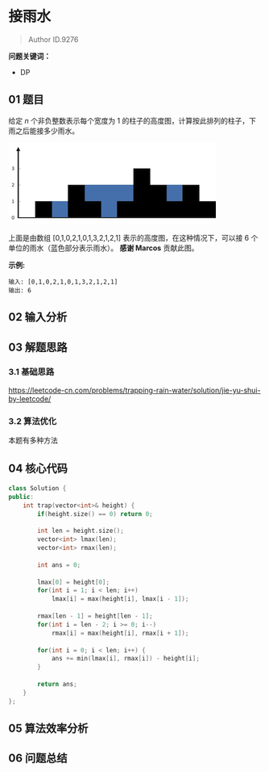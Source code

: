 # 接雨水
> Author ID.9276 

**问题关键词：**

- DP

## 01 题目

给定 *n* 个非负整数表示每个宽度为 1 的柱子的高度图，计算按此排列的柱子，下雨之后能接多少雨水。

![img](接雨水.assets/rainwatertrap.png)

上面是由数组 [0,1,0,2,1,0,1,3,2,1,2,1] 表示的高度图，在这种情况下，可以接 6 个单位的雨水（蓝色部分表示雨水）。 **感谢 Marcos** 贡献此图。

**示例:**

```
输入: [0,1,0,2,1,0,1,3,2,1,2,1]
输出: 6
```

## 02 输入分析



## 03 解题思路

### 3.1 基础思路

<https://leetcode-cn.com/problems/trapping-rain-water/solution/jie-yu-shui-by-leetcode/>

### 3.2 算法优化

本题有多种方法

## 04 核心代码

```c++
class Solution {
public:
    int trap(vector<int>& height) {
        if(height.size() == 0) return 0;
        
        int len = height.size();
        vector<int> lmax(len);
        vector<int> rmax(len);
        
        int ans = 0;
        
        lmax[0] = height[0];
        for(int i = 1; i < len; i++)
            lmax[i] = max(height[i], lmax[i - 1]);
        
        rmax[len - 1] = height[len - 1];
        for(int i = len - 2; i >= 0; i--)
            rmax[i] = max(height[i], rmax[i + 1]);
        
        for(int i = 0; i < len; i++) {
            ans += min(lmax[i], rmax[i]) - height[i];
        }
        
        return ans;
    }
};
```



## 05 算法效率分析



## 06 问题总结

